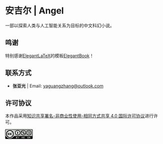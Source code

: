 # 安吉尔 | Angel

一部以探索人类与人工智能关系为目标的中文科幻小说。

## 鸣谢

特别感谢[ElegantLaTeX](https://github.com/ElegantLaTeX)的模板[ElegantBook](https://github.com/ElegantLaTeX/ElegantBook)！

## 联系方式

* **张亚光** | Email: yaguangzhang@outlook.com

## 许可协议

本作品采用[知识共享署名-非商业性使用-相同方式共享 4.0 国际许可协议](https://creativecommons.org/licenses/by-nc-sa/4.0/deed.zh)</a>进行许可。

<a rel="license" href="https://creativecommons.org/licenses/by-nc-sa/4.0/deed.zh"><img alt="知识共享许可协议" style="border-width:0" src="CC BY-NC-SA 4_0 88x31.png" /></a>